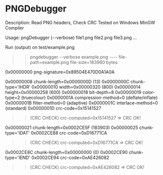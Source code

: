 PNGDebugger
===========
Description: Read PNG headers, Check CRC
Tested on Windows MinGW Compiler

Usage: pngDebugger (--verbose) file1.png file2.png file3.png ...

Run (output) on test/example.png
>> pngdebugger --verbose example.png
        ----
file-path=example.png
file-size=183960 bytes

0x00000000      png-signature=0x89504E470D0A1A0A

0x00000008      chunk-length=0x0000000D (13)
0x0000000C      chunk-type='IHDR'
0x00000010      width=0x00000320        (800)
0x00000014      height=0x00000258       (600)
0x00000018      bit-depth=8
0x00000019      color-type=2    (truecolour)
0x0000001A      compression-method=0    (deflate/inflate)
0x0000001B      filter-method=0         (adaptive)
0x0000001C      interlace-method=0      (standard)
0x0000001D      crc-code=0x15141527
>> (CRC CHECK)  crc-computed=0x15141527         =>      CRC OK!


0x00000021      chunk-length=0x0002CE5F (183903)
0x00000025      chunk-type='IDAT'
0x0002CE88      crc-code=0xD16771CA
>> (CRC CHECK)  crc-computed=0xD16771CA         =>      CRC OK!


0x0002CE8C      chunk-length=0x00000000 (0)
0x0002CE90      chunk-type='IEND'
0x0002CE94      crc-code=0xAE426082
>> (CRC CHECK)  crc-computed=0xAE426082         =>      CRC OK!

